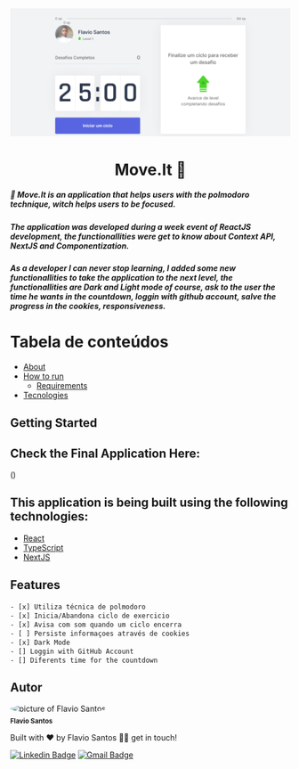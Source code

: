 <div align="center"><img src="Inicio-moveit.png" alt="picture move it"/></div>

<div id='about'>
  <h1 align="center">
	Move.It 🚀
  </h1>
  <h5 align="left">
	  🚀 Move.It is an application that helps users with the polmodoro technique, 
    witch helps users to  be focused.
  </h5>
  <h5 align="left">
	  The application was developed during a week event of ReactJS development, 
    the functionallities were get to know about Context API, NextJS and Componentization.
  </h5>
  <h5 align="left">
	  As a developer I can never stop learning, I added some new functionallities to take
    the application to the next level, 
    the functionallities are Dark and Light mode of course, 
    ask to the user the time he wants in the countdown, loggin with github account, 
    salve the progress in the cookies, responsiveness.
  </h5>
</div>

# Tabela de conteúdos

<!--ts-->

- [About](#about)
- [How to run](#how-to-run)
  - [Requirements](#requirements)
- [Tecnologies](#technologies)
<!--te-->

## Getting Started

<div id='hot-to-run'>
  <h2>Check the Final Application Here:</h2>
  ()
 </div>

<div id='technologies'>
  <h2>This application is being built using the following technologies:</h2>
  
  - [React](https://pt-br.reactjs.org/)
  - [TypeScript](https://www.typescriptlang.org/)
  - [NextJS](https://nextjs.org/)
</div>

<div id='features'>
  <h2>Features</h2>

    - [x] Utiliza técnica de polmodoro
    - [x] Inicia/Abandona ciclo de exercicio
    - [x] Avisa com som quando um ciclo encerra
    - [ ] Persiste informaçoes através de cookies
    - [x] Dark Mode
    - [] Loggin with GitHub Account
    - [] Diferents time for the countdown
</div>

<div id='author'>
  <h2>Autor</h2>

 <img style="border-radius: 50%;" src="https://avatars.githubusercontent.com/u/48564704?v=4" width="100px;" alt="picture of Flavio Santos"/>
 <br />
 <sub><b>Flavio Santos</b></sub>

Built with ❤️ by Flavio Santos 👋🏽 get in touch!

[![Linkedin Badge](https://img.shields.io/badge/-flvSantos-blue?style=flat-square&logo=Linkedin&logoColor=white&link=https://www.linkedin.com/in/flvSantos15/)](https://www.linkedin.com/in/flvSantos15/)
[![Gmail Badge](https://img.shields.io/badge/-flvSantos300@gmail.com-c14438?style=flat-square&logo=Gmail&logoColor=white&link=mailto:flvSantos300@gmail.com)](mailto:flvSantos300@gmail.com)

</div>
